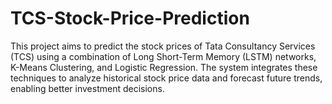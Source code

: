 # TCS-Stock-Price-Prediction
This project aims to predict the stock prices of Tata Consultancy Services (TCS) using a combination of Long Short-Term Memory (LSTM) networks, K-Means Clustering, and Logistic Regression. The system integrates these techniques to analyze historical stock price data and forecast future trends, enabling better investment decisions.
